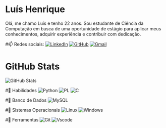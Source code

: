# Luís Henrique

Olá, me chamo Luís e tenho 22 anos. Sou estudante de Ciência da
Computação em busca de uma oportunidade de estágio para aplicar
meus conhecimentos, adquirir experiência e contribuir com
dedicação.

#📫 Redes sociais:
[![LinkedIn](https://img.shields.io/badge/LinkedIn-0077B5?style=for-the-badge&logo=linkedin&logoColor=white)](https://www.linkedin.com/in/luishfontes/)
[![GitHub](https://img.shields.io/badge/GitHub-100000?style=for-the-badge&logo=github&logoColor=white)](https://github.com/luishfontes)
[![Gmail](https://img.shields.io/badge/Gmail-333333?style=for-the-badge&logo=gmail&logoColor=red)](mailto:luis.rick.2002@gmail.com)

# GitHub Stats
![GitHub Stats](https://github-readme-stats.vercel.app/api?username=luishfontes&theme=transparent&bg_color=000&border_color=30A3DC&show_icons=true&icon_color=30A3DC&title_color=E94D5F&text_color=FFF)

#🌱 Habilidades
![Python](https://img.shields.io/badge/python-3670A0?style=for-the-badge&logo=python&logoColor=ffdd54)
![PL](https://img.shields.io/badge/PL%2FSQL-FFFFFF?style=for-the-badge&logo=oracle&logoColor=FF0000&labelColor=FFFFFF&color=FF0000)
![C](https://img.shields.io/badge/C-00599C?style=for-the-badge&logo=c&logoColor=white)

#🎲 Banco de Dados
![MySQL](https://img.shields.io/badge/MySQL-00000F?style=for-the-badge&logo=mysql&logoColor=white)

#🔭 Sistemas Operacionais
![Linux](https://img.shields.io/badge/Linux-000?style=for-the-badge&logo=linux&logoColor=FCC624)
![Windows](https://img.shields.io/badge/Windows-000?style=for-the-badge&logo=windows&logoColor=2CA5E0)

#🔧 Ferramentas
![Git](https://img.shields.io/badge/GIT-E44C30?style=for-the-badge&logo=git&logoColor=white)
![Vscode](https://img.shields.io/badge/Vscode-007ACC?style=for-the-badge&logo=visual-studio-code&logoColor=white)

